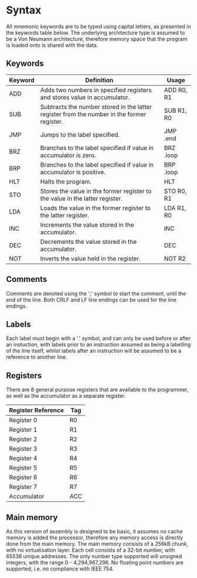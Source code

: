 # Syntax

All mnemonic keywords are to be typed using capital letters, as presented in the keywords table below. The underlying
architecture type is assumed to be a Von Neumann architecture, therefore memory space that the program is loaded onto is
shared with the data.

## Keywords
| Keyword | Definition                                                                                 | Usage      |
|---------|--------------------------------------------------------------------------------------------|------------|
| ADD     | Adds two numbers in specified registers and stores value in accumulator.                   | ADD R0, R1 |
| SUB     | Subtracts the number stored in the latter register from the number in the former register. | SUB R1, R0 |
| JMP     | Jumps to the label specified.                                                              | JMP .end   |
| BRZ     | Branches to the label specified if value in accumulator is zero.                           | BRZ .loop  |
| BRP     | Branches to the label specified if value in accumulator is positive.                       | BRP .loop  |
| HLT     | Halts the program.                                                                         | HLT        |
| STO     | Stores the value in the former register to the value in the latter register.               | STO R0, R1 |
| LDA     | Loads the value in the former register to the latter register.                             | LDA R1, R0 |
| INC     | Increments the value stored in the accumulator.                                            | INC        |
| DEC     | Decrements the value stored in the accumulator.                                            | DEC        |
| NOT     | Inverts the value held in the register.                                                    | NOT R2     |


## Comments
Comments are denoted using the ';' symbol to start the comment, until the end of the line. Both CRLF and LF line endings
can be used for the line endings.

## Labels
Each label must begin with a '.' symbol, and can only be used before or after an instuction, with labels prior to an instruction assumed
as being a labelling of the line itself, whilst labels after an instruction will be assumed to be a reference to another line.

## Registers
There are 8 general purpose registers that are available to the programmer, as well as the accumulator as a separate register.

| Register Reference | Tag |
|--------------------|-----|
| Register 0         | R0  |
| Register 1         | R1  |
| Register 2         | R2  |
| Register 3         | R3  |
| Register 4         | R4  |
| Register 5         | R5  |
| Register 6         | R6  |
| Register 7         | R7  |
| Accumulator        | ACC |

## Main memory

As this version of assembly is designed to be basic, it assumes no cache memory is added the processor, therefore any memory access is directly done from the main memory.
The main memory consists of a 256kB chunk, with no virtualisation layer. Each cell consists of a 32-bit number, with 65536 unique addresses.
The only number type supported will unsigned integers, with the range 0 - 4,294,967,296. No floating point numbers are supported, i.e. no compliance with IEEE 754.